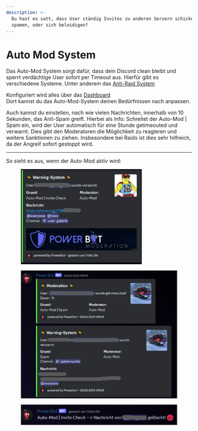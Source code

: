 ```yaml
---
description: >-
  Du hast es satt, dass User ständig Invites zu anderen Servern schicken,
  spamen, oder sich beleidigen?
---
```


# Auto Mod System

Das Auto-Mod System sorgt dafür, dass dein Discord clean bleibt und sperrt verdächtige User sofort per Timeout aus. Hierfür gibt es verschiedene Systeme. Unter anderem das [Anti-Raid System](anti-raid.md)

Konfiguriert wird alles über das [Dashboard](../dashboard/auto-mod-settings.md)\
Dort kannst du das Auto-Mod-System deinen Bedürfnissen nach anpassen.

Auch kannst du einstellen, nach wie vielen Nachrichten, innerhalb von 10 Sekunden, das Anti-Spam greift. Hierbei als Info: Schreitet der Auto-Mod | Spam ein, wird der User automatisch für eine Stunde getimeouted und verwarnt. Dies gibt den Moderatoren die Möglichkeit zu reagieren und weitere Sanktionen zu ziehen. Insbesondere bei Raids ist dies sehr hilfreich, da der Angreif sofort gestoppt wird.

***

So sieht es aus, wenn der Auto-Mod aktiv wird:

<div align="left">

<figure><img src="../.gitbook/assets/image (47).png" alt="" width="328"><figcaption></figcaption></figure>

 

<figure><img src="../.gitbook/assets/image (49).png" alt="" width="450"><figcaption></figcaption></figure>

</div>

<div align="left" data-full-width="false">

<figure><img src="../.gitbook/assets/image (50).png" alt=""><figcaption></figcaption></figure>

</div>
